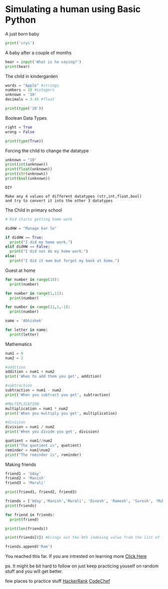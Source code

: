 # Simulating a human using Basic Python

A just born baby
```python
print('crys')
```
A baby after a couple of months
```python
hear = input('What is he saying?')
print(hear)
```
The child in kindergarden
```python
words = "Apple" #strings
numbers = 10 #integers
unknown = '10'
decimals = 3.45 #float

print(type('10'))
```
Boolean Data Types
```python
right = True
wrong = False

print(type(True))
```
Forcing the child to change the datatype
```python
unknown = "10"
print(int(unknown))
print(float(unknown))
print(str(unknown))
print(bool(unknown))
```
```
DIY

Make any 4 values of different datatypes (str,int,float,bool)
and try to convert it into the other 3 datatypes
```
The Child in primary school
```python
# Kid starts getting home work

didHW = "Manage kar le"

if didHW == True:
  print("I did my home work.")
elif didHW == False:
  print("I did not do my home work.")
else:
  print("I did it mam but forgot my book at home.")
```
Guest at home
```python
for number in range(10):
  print(number)
```
```python
for number in range(1,11):
  print(number)
```
```python
for number in range(11,1,-1):
  print(number)
```
```python
name = 'Abhishek'

for letter in name:
  print(letter)
```
Mathematics
```python
num1 = 6
num2 = 2

#addition
addition = num1 + num2
print('When to add them you get', addition)

#subtraction
subtraction = num1 - num2
print('When you subtract you get', subtraction)

#MULTIPLICATION
multiplication = num1 * num2
print('When you multiply you get', multiplication)

#division
division = num1 / num2
print('When you divide you get', division)

quotient = num1//num2
print("The quotient is", quotient)
reminder = num1%num2
print("The reminder is", reminder)
```
Making friends
```python
friend1 = 'Uday'
friend2 = 'Manish'
friend3 = 'Murali'

print(friend1, friend2, friend3)

friends = ['Uday','Manish','Murali', 'Dinesh', 'Ramesh', 'Suresh', 'Mukesh', 'Rakesh']
print(friends)

for friend in friends:
  print(friend)

print(len(friends))

print(friends[0]) #brings out the 0th indexing value from the list of friends

friends.append('Ram')
```

You reached this far. If you are intrested on learning more [Click Here](comprehensive)

ps. It might be bit hard to follow on just keep practicing youself on random stuff and you will get better.

few places to practice stuff
[HackerRank](https://www.hackerrank.com/access-account/) [CodeChef](https://www.codechef.com/login)
